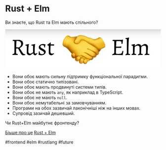 # Rust + Elm

Ви знаєте, що Rust та Elm мають спільного?

![Rust and Elm](../img/rust_plus_elm.jpg)

- Вони обоє мають сильну підтримку функціональної парадигми.
- Вони обоє статично типізовані.
- Вони обоє мають продвинуті системи типів.
- Вони обоє не мають `any`, як наприклад в TypeScript.
- Вони обоє не мають `null`.
- Вони обоє немутабельні за замовчуванням.
- Програми на обох зазвичай лаконічніші ніж на інших мовах.
- Супровід зазичай дешевший.

Чи Rust+Elm майбутнє фронтенду?

[Біьше про це](https://youtube.com/playlist?list=PLI7Ebs6ANCjtnsXkxFJsUO1U3o3goVd6j)
[Rust + Elm](https://www.youtube.com/playlist?list=PLI7Ebs6ANCju0IPc3_nB_zQVJqDIibUbo)

#frontend #elm #rustlang #future
